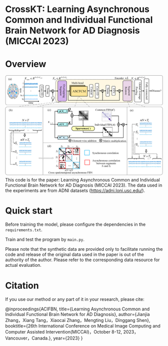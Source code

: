# CrossKT: Learning Asynchronous Common and Individual Functional Brain Network for AD Diagnosis (MICCAI 2023)



# Overview

![image](framework.png)
This code is for the paper: Learning Asynchronous Common and Individual Functional Brain Network for AD Diagnosis (MICCAI 2023). 
The data used in the experiments are from ADNI datasets (https://adni.loni.usc.edu/).
 
# Quick start
Before training the model, please configure the dependencies in the `requirements.txt`.

Train and test the program by `main.py`.

Please note that the synthetic data are provided only to facilitate running the code and release of the original data used in the paper is out of the authority of the author. Please refer to the corresponding data resource for actual evaluation.


# Citation
If you use our method or any part of it in your research, please cite:

@inproceedings{ACIFBN,
    title={Learning Asynchronous Common and Individual Functional Brain Network for AD Diagnosis},
    author={Jianjia Zhang，Xiang Tang，Xiaocai Zhang，Mengting Liu，Dinggang Shen},
    booktitle={26th International Conference on Medical Image Computing and Computer Assisted Intervention(MICCAI)，October 8-12, 2023，Vancouver，Canada.},
    year={2023}
}
